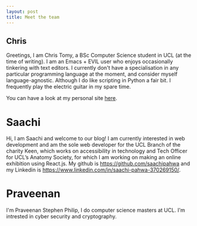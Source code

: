 ```yaml
---
layout: post
title: Meet the team
---
```


## Chris
Greetings, I am Chris Tomy, a BSc Computer Science student in UCL (at the time of writing). I am an Emacs + EVIL user who enjoys occasionally tinkering with text editors. I currently don't have a specialisation in any particular programming language at the moment, and consider myself language-agnostic. Although I do like scripting in Python a fair bit.
I frequently play the electric guitar in my spare time.

You can have a look at my personal site [here](https://cyberchris.xyz/). 

# Saachi
Hi, I am Saachi and welcome to our blog! I am currently interested in web development and am the sole web developer for the UCL Branch of the charity Keen, which works on accessibility in technology and Tech Officer for UCL’s Anatomy Society, for which I am working on making an online exhibition using React.js. My github is https://github.com/saachipahwa and my Linkedin is https://www.linkedin.com/in/saachi-pahwa-370269150/. 

# Praveenan
I'm Praveenan Stephen Philip, I do computer science masters at UCL. I'm intrested in cyber security and cryptography.

